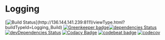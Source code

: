 # Logging

[![Build Status](http://136.144.141.239:8111/app/rest/builds/aggregated/strob:(buildType:(project:(id:Logging)))/statusIcon.svg)](http://136.144.141.239:8111/viewType.html?buildTypeId=Logging_Build)
[![Greenkeeper badge](https://badges.greenkeeper.io/Owain94/Logging.svg)](https://greenkeeper.io/)[![dependencies Status](https://david-dm.org/Owain94/Logging/status.svg)](https://david-dm.org/Owain94/Logging)
[![devDependencies Status](https://david-dm.org/Owain94/Logging/dev-status.svg)](https://david-dm.org/Owain94/Logging?type=dev)
[![Codacy Badge](https://api.codacy.com/project/badge/Grade/94a66170f1b94efa84d0f357dbf43c08)](https://www.codacy.com/app/Owain94/Logging?utm_source=github.com&amp;utm_medium=referral&amp;utm_content=Owain94/Logging&amp;utm_campaign=Badge_Grade)
[![codebeat badge](https://codebeat.co/badges/40a1f148-2339-45a7-b92c-bf4292796c83)](https://codebeat.co/projects/github-com-owain94-logging-master)
[![codecov](https://codecov.io/gh/Owain94/Logging/branch/master/graph/badge.svg)](https://codecov.io/gh/Owain94/Logging)
